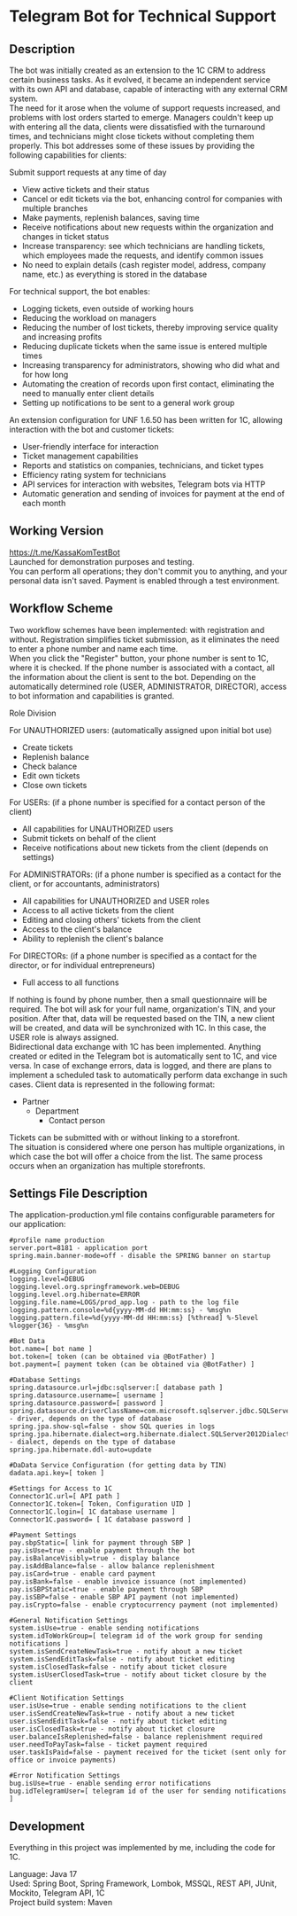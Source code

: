 # Telegram Bot for Technical Support

## Description
The bot was initially created as an extension to the 1C CRM to address certain business tasks. As it evolved, it became an independent service with its own API and database, capable of interacting with any external CRM system.   
The need for it arose when the volume of support requests increased, and problems with lost orders started to emerge. Managers couldn't keep up with entering all the data, clients were dissatisfied with the turnaround times, and technicians might close tickets without completing them properly.
This bot addresses some of these issues by providing the following capabilities for clients:   

Submit support requests at any time of day
  - View active tickets and their status
  - Cancel or edit tickets via the bot, enhancing control for companies with multiple branches
  - Make payments, replenish balances, saving time
  - Receive notifications about new requests within the organization and changes in ticket status
  - Increase transparency: see which technicians are handling tickets, which employees made the requests, and identify common issues
  - No need to explain details (cash register model, address, company name, etc.) as everything is stored in the database

For technical support, the bot enables:
  - Logging tickets, even outside of working hours
  - Reducing the workload on managers
  - Reducing the number of lost tickets, thereby improving service quality and increasing profits
  - Reducing duplicate tickets when the same issue is entered multiple times
  - Increasing transparency for administrators, showing who did what and for how long
  - Automating the creation of records upon first contact, eliminating the need to manually enter client details
  - Setting up notifications to be sent to a general work group
    
An extension configuration for UNF 1.6.50 has been written for 1C, allowing interaction with the bot and customer tickets:
  - User-friendly interface for interaction
  - Ticket management capabilities
  - Reports and statistics on companies, technicians, and ticket types
  - Efficiency rating system for technicians
  - API services for interaction with websites, Telegram bots via HTTP
  - Automatic generation and sending of invoices for payment at the end of each month

## Working Version
https://t.me/KassaKomTestBot   
Launched for demonstration purposes and testing.   
You can perform all operations; they don't commit you to anything, and your personal data isn't saved. Payment is enabled through a test environment.

## Workflow Scheme   
Two workflow schemes have been implemented: with registration and without. Registration simplifies ticket submission, as it eliminates the need to enter a phone number and name each time.    
When you click the "Register" button, your phone number is sent to 1C, where it is checked. If the phone number is associated with a contact, all the information about the client is sent to the bot. Depending on the automatically determined role (USER, ADMINISTRATOR, DIRECTOR), access to bot information and capabilities is granted.

Role Division   

For UNAUTHORIZED users: (automatically assigned upon initial bot use)  
  - Create tickets
  - Replenish balance
  - Check balance
  - Edit own tickets
  - Close own tickets

For USERs: (if a phone number is specified for a contact person of the client)
  - All capabilities for UNAUTHORIZED users
  - Submit tickets on behalf of the client
  - Receive notifications about new tickets from the client (depends on settings)

For ADMINISTRATORs: (if a phone number is specified as a contact for the client, or for accountants, administrators)
  - All capabilities for UNAUTHORIZED and USER roles
  - Access to all active tickets from the client
  - Editing and closing others' tickets from the client
  - Access to the client's balance
  - Ability to replenish the client's balance

For DIRECTORs: (if a phone number is specified as a contact for the director, or for individual entrepreneurs)
  - Full access to all functions

If nothing is found by phone number, then a small questionnaire will be required. The bot will ask for your full name, organization's TIN, and your position. After that, data will be requested based on the TIN, a new client will be created, and data will be synchronized with 1C. In this case, the USER role is always assigned.    
Bidirectional data exchange with 1C has been implemented. Anything created or edited in the Telegram bot is automatically sent to 1C, and vice versa. In case of exchange errors, data is logged, and there are plans to implement a scheduled task to automatically perform data exchange in such cases.
Client data is represented in the following format:  

  - Partner
    - Department
      - Contact person
     
Tickets can be submitted with or without linking to a storefront.    
The situation is considered where one person has multiple organizations, in which case the bot will offer a choice from the list. The same process occurs when an organization has multiple storefronts.

## Settings File Description
The application-production.yml file contains configurable parameters for our application:

```
#profile name production
server.port=8181 - application port
spring.main.banner-mode=off - disable the SPRING banner on startup

#Logging Configuration
logging.level=DEBUG
logging.level.org.springframework.web=DEBUG
logging.level.org.hibernate=ERROR
logging.file.name=LOGS/prod_app.log - path to the log file
logging.pattern.console=%d{yyyy-MM-dd HH:mm:ss} - %msg%n
logging.pattern.file=%d{yyyy-MM-dd HH:mm:ss} [%thread] %-5level %logger{36} - %msg%n

#Bot Data
bot.name=[ bot name ]
bot.token=[ token (can be obtained via @BotFather) ]
bot.payment=[ payment token (can be obtained via @BotFather) ]

#Database Settings
spring.datasource.url=jdbc:sqlserver:[ database path ]
spring.datasource.username=[ username ]
spring.datasource.password=[ password ]
spring.datasource.driverClassName=com.microsoft.sqlserver.jdbc.SQLServerDriver - driver, depends on the type of database
spring.jpa.show-sql=false - show SQL queries in logs
spring.jpa.hibernate.dialect=org.hibernate.dialect.SQLServer2012Dialect - dialect, depends on the type of database
spring.jpa.hibernate.ddl-auto=update

#DaData Service Configuration (for getting data by TIN)
dadata.api.key=[ token ]

#Settings for Access to 1C
Connector1C.url=[ API path ]
Connector1C.token=[ Token, Configuration UID ]
Connector1C.login=[ 1C database username ]
Connector1C.password= [ 1C database password ]

#Payment Settings
pay.sbpStatic=[ link for payment through SBP ]
pay.isUse=true - enable payment through the bot
pay.isBalanceVisibly=true - display balance
pay.isAddBalance=false - allow balance replenishment
pay.isCard=true - enable card payment
pay.isBank=false - enable invoice issuance (not implemented)
pay.isSBPStatic=true - enable payment through SBP
pay.isSBP=false - enable SBP API payment (not implemented)
pay.isCrypto=false - enable cryptocurrency payment (not implemented)

#General Notification Settings
system.isUse=true - enable sending notifications
system.idToWorkGroup=[ telegram id of the work group for sending notifications ]
system.isSendCreateNewTask=true - notify about a new ticket
system.isSendEditTask=false - notify about ticket editing
system.isClosedTask=false - notify about ticket closure
system.isUserClosedTask=true - notify about ticket closure by the client

#Client Notification Settings
user.isUse=true - enable sending notifications to the client
user.isSendCreateNewTask=true - notify about a new ticket
user.isSendEditTask=false - notify about ticket editing
user.isClosedTask=true - notify about ticket closure
user.balanceIsReplenished=false - balance replenishment required
user.needToPayTask=false - ticket payment required
user.taskIsPaid=false - payment received for the ticket (sent only for office or invoice payments)

#Error Notification Settings
bug.isUse=true - enable sending error notifications
bug.idTelegramUser=[ telegram id of the user for sending notifications ]
```

## Development
Everything in this project was implemented by me, including the code for 1C.   

Language: Java 17   
Used: Spring Boot, Spring Framework, Lombok, MSSQL, REST API, JUnit, Mockito, Telegram API, 1C   
Project build system: Maven   
